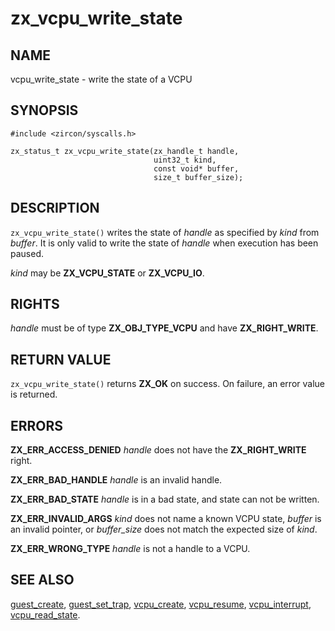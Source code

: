 # zx_vcpu_write_state

## NAME

<!-- Updated by update-docs-from-abigen, do not edit. -->

vcpu_write_state - write the state of a VCPU

## SYNOPSIS

<!-- Updated by update-docs-from-abigen, do not edit. -->

```
#include <zircon/syscalls.h>

zx_status_t zx_vcpu_write_state(zx_handle_t handle,
                                uint32_t kind,
                                const void* buffer,
                                size_t buffer_size);
```

## DESCRIPTION

`zx_vcpu_write_state()` writes the state of *handle* as specified by *kind* from
*buffer*. It is only valid to write the state of *handle* when execution has been
paused.

*kind* may be **ZX_VCPU_STATE** or **ZX_VCPU_IO**.

## RIGHTS

<!-- Updated by update-docs-from-abigen, do not edit. -->

*handle* must be of type **ZX_OBJ_TYPE_VCPU** and have **ZX_RIGHT_WRITE**.

## RETURN VALUE

`zx_vcpu_write_state()` returns **ZX_OK** on success. On failure, an error value is
returned.

## ERRORS

**ZX_ERR_ACCESS_DENIED** *handle* does not have the **ZX_RIGHT_WRITE** right.

**ZX_ERR_BAD_HANDLE** *handle* is an invalid handle.

**ZX_ERR_BAD_STATE** *handle* is in a bad state, and state can not be written.

**ZX_ERR_INVALID_ARGS** *kind* does not name a known VCPU state, *buffer* is an
invalid pointer, or *buffer_size* does not match the expected size of *kind*.

**ZX_ERR_WRONG_TYPE** *handle* is not a handle to a VCPU.

## SEE ALSO

[guest_create](guest_create.md),
[guest_set_trap](guest_set_trap.md),
[vcpu_create](vcpu_create.md),
[vcpu_resume](vcpu_resume.md),
[vcpu_interrupt](vcpu_interrupt.md),
[vcpu_read_state](vcpu_read_state.md).
